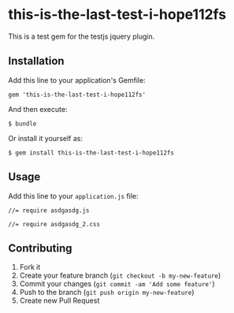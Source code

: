 # this-is-the-last-test-i-hope112fs

This is a test gem for the testjs jquery plugin.

## Installation

Add this line to your application's Gemfile:

    gem 'this-is-the-last-test-i-hope112fs'

And then execute:

    $ bundle

Or install it yourself as:

    $ gem install this-is-the-last-test-i-hope112fs

## Usage

Add this line to your `application.js` file:
  
    //= require asdgasdg.js
  
    //= require asdgasdg_2.css
  

## Contributing

1. Fork it
2. Create your feature branch (`git checkout -b my-new-feature`)
3. Commit your changes (`git commit -am 'Add some feature'`)
4. Push to the branch (`git push origin my-new-feature`)
5. Create new Pull Request

